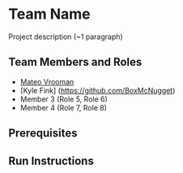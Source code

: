 # Team Name

Project description (~1 paragraph)

## Team Members and Roles

- [Mateo Vrooman](https://github.com/MateoVrooman/CIS350-HW2-Vrooman)
- [Kyle Fink] (https://github.com/BoxMcNugget)
- Member 3 (Role 5, Role 6)
- Member 4 (Role 7, Role 8)

## Prerequisites

## Run Instructions
